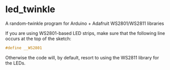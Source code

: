 led_twinkle
==============

A random-twinkle program for Arduino + Adafruit WS2801/WS2811 libraries

If you are using WS2801-based LED strips, make sure that the following line occurs at the top of the sketch:

```c
#define __WS2801
```

Otherwise the code will, by default, resort to using the WS2811 library for the LEDs.
